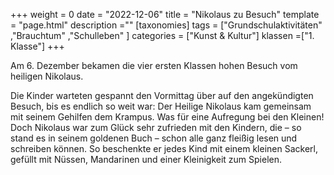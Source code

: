+++
weight = 0
date = "2022-12-06"
title = "Nikolaus zu Besuch"
template = "page.html"
description =""
[taxonomies]
tags = ["Grundschulaktivitäten" ,"Brauchtum" ,"Schulleben" ]
categories = ["Kunst & Kultur"]
klassen =["1. Klasse"]
+++

Am 6. Dezember bekamen die vier ersten Klassen hohen Besuch vom heiligen Nikolaus. 

<!-- more -->

Die Kinder warteten gespannt den Vormittag über auf den angekündigten Besuch, bis es endlich so weit war: Der Heilige Nikolaus kam gemeinsam mit seinem Gehilfen dem Krampus. Was für eine Aufregung bei den Kleinen! Doch Nikolaus war zum Glück sehr zufrieden mit den Kindern, die – so stand es in seinem goldenen Buch – schon alle ganz fleißig lesen und schreiben können. So beschenkte er jedes Kind mit einem kleinen Sackerl, gefüllt mit Nüssen, Mandarinen und einer Kleinigkeit zum Spielen.